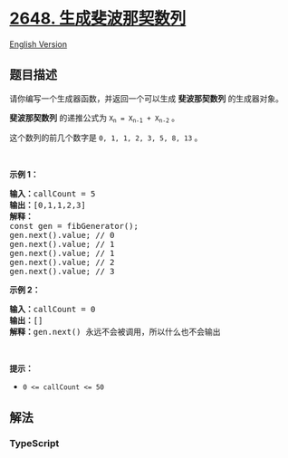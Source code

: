 # [2648. 生成斐波那契数列](https://leetcode.cn/problems/generate-fibonacci-sequence)

[English Version](/solution/2600-2699/2648.Generate%20Fibonacci%20Sequence/README_EN.md)

## 题目描述

<!-- 这里写题目描述 -->

<p>请你编写一个生成器函数，并返回一个可以生成 <strong>斐波那契数列</strong> 的生成器对象。</p>

<p><strong>斐波那契数列</strong> 的递推公式为 <code>X<sub>n</sub>&nbsp;= X<sub>n-1</sub>&nbsp;+ X<sub>n-2</sub></code> 。</p>

<p>这个数列的前几个数字是 <code>0, 1, 1, 2, 3, 5, 8, 13</code>&nbsp;。</p>

<p>&nbsp;</p>

<p><strong>示例 1：</strong></p>

<pre>
<strong>输入：</strong>callCount = 5
<b>输出：</b>[0,1,1,2,3]
<strong>解释：</strong>
const gen = fibGenerator();
gen.next().value; // 0
gen.next().value; // 1
gen.next().value; // 1
gen.next().value; // 2
gen.next().value; // 3
</pre>

<p><strong>示例 2：</strong></p>

<pre>
<b>输入：</b>callCount = 0
<strong>输出：</strong>[]
<b>解释：</b>gen.next() 永远不会被调用，所以什么也不会输出
</pre>

<p>&nbsp;</p>

<p><strong>提示：</strong></p>

<ul>
	<li><code>0 &lt;= callCount &lt;= 50</code></li>
</ul>


## 解法

<!-- 这里可写通用的实现逻辑 -->

<!-- tabs:start -->

### **TypeScript**

<!-- 这里可写当前语言的特殊实现逻辑 -->

```ts

```

<!-- tabs:end -->